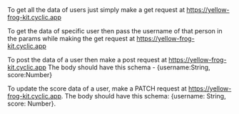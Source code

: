 ##

To get all the data of users just simply make a get request at https://yellow-frog-kit.cyclic.app

To get the data of specific user then pass the username of that person in the params while making the get request at https://yellow-frog-kit.cyclic.app

To post the data of a user then make a post request at https://yellow-frog-kit.cyclic.app
The body should have this schema - {username:String, score:Number}

To update the score data of a user, make a PATCH request at https://yellow-frog-kit.cyclic.app.
The body should have this schema: {username: String, score: Number}.
